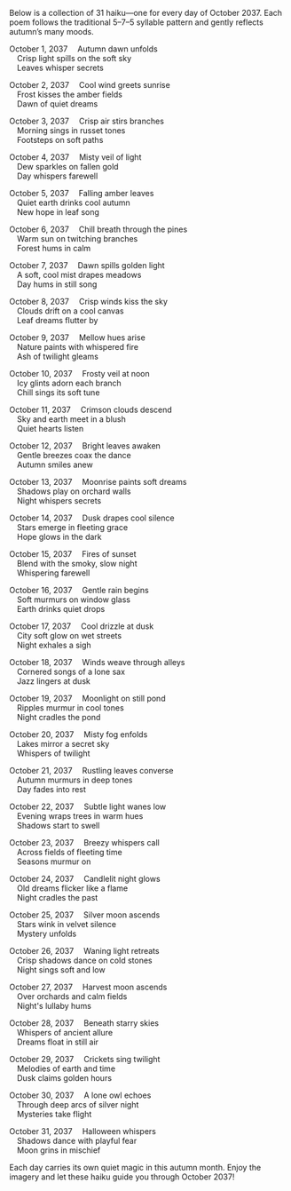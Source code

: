 Below is a collection of 31 haiku—one for every day of October 2037. Each poem follows the traditional 5–7–5 syllable pattern and gently reflects autumn’s many moods.

October 1, 2037
 Autumn dawn unfolds  
 Crisp light spills on the soft sky  
 Leaves whisper secrets

October 2, 2037
 Cool wind greets sunrise  
 Frost kisses the amber fields  
 Dawn of quiet dreams

October 3, 2037
 Crisp air stirs branches  
 Morning sings in russet tones  
 Footsteps on soft paths

October 4, 2037
 Misty veil of light  
 Dew sparkles on fallen gold  
 Day whispers farewell

October 5, 2037
 Falling amber leaves  
 Quiet earth drinks cool autumn  
 New hope in leaf song

October 6, 2037
 Chill breath through the pines  
 Warm sun on twitching branches  
 Forest hums in calm

October 7, 2037
 Dawn spills golden light  
 A soft, cool mist drapes meadows  
 Day hums in still song

October 8, 2037
 Crisp winds kiss the sky  
 Clouds drift on a cool canvas  
 Leaf dreams flutter by

October 9, 2037
 Mellow hues arise  
 Nature paints with whispered fire  
 Ash of twilight gleams

October 10, 2037
 Frosty veil at noon  
 Icy glints adorn each branch  
 Chill sings its soft tune

October 11, 2037
 Crimson clouds descend  
 Sky and earth meet in a blush  
 Quiet hearts listen

October 12, 2037
 Bright leaves awaken  
 Gentle breezes coax the dance  
 Autumn smiles anew

October 13, 2037
 Moonrise paints soft dreams  
 Shadows play on orchard walls  
 Night whispers secrets

October 14, 2037
 Dusk drapes cool silence  
 Stars emerge in fleeting grace  
 Hope glows in the dark

October 15, 2037
 Fires of sunset  
 Blend with the smoky, slow night  
 Whispering farewell

October 16, 2037
 Gentle rain begins  
 Soft murmurs on window glass  
 Earth drinks quiet drops

October 17, 2037
 Cool drizzle at dusk  
 City soft glow on wet streets  
 Night exhales a sigh

October 18, 2037
 Winds weave through alleys  
 Cornered songs of a lone sax  
 Jazz lingers at dusk

October 19, 2037
 Moonlight on still pond  
 Ripples murmur in cool tones  
 Night cradles the pond

October 20, 2037
 Misty fog enfolds  
 Lakes mirror a secret sky  
 Whispers of twilight

October 21, 2037
 Rustling leaves converse  
 Autumn murmurs in deep tones  
 Day fades into rest

October 22, 2037
 Subtle light wanes low  
 Evening wraps trees in warm hues  
 Shadows start to swell

October 23, 2037
 Breezy whispers call  
 Across fields of fleeting time  
 Seasons murmur on

October 24, 2037
 Candlelit night glows  
 Old dreams flicker like a flame  
 Night cradles the past

October 25, 2037
 Silver moon ascends  
 Stars wink in velvet silence  
 Mystery unfolds

October 26, 2037
 Waning light retreats  
 Crisp shadows dance on cold stones  
 Night sings soft and low

October 27, 2037
 Harvest moon ascends  
 Over orchards and calm fields  
 Night's lullaby hums

October 28, 2037
 Beneath starry skies  
 Whispers of ancient allure  
 Dreams float in still air

October 29, 2037
 Crickets sing twilight  
 Melodies of earth and time  
 Dusk claims golden hours

October 30, 2037
 A lone owl echoes  
 Through deep arcs of silver night  
 Mysteries take flight

October 31, 2037
 Halloween whispers  
 Shadows dance with playful fear  
 Moon grins in mischief

Each day carries its own quiet magic in this autumn month. Enjoy the imagery and let these haiku guide you through October 2037!
